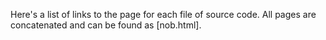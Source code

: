 Here's a list of links to the page for each file of source code. All pages are concatenated and can be found as [nob.html].



